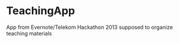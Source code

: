 TeachingApp
===========

App from Evernote/Telekom Hackathon 2013 supposed to organize teaching materials